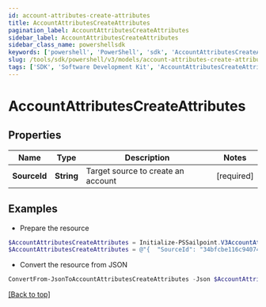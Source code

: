 ```yaml
---
id: account-attributes-create-attributes
title: AccountAttributesCreateAttributes
pagination_label: AccountAttributesCreateAttributes
sidebar_label: AccountAttributesCreateAttributes
sidebar_class_name: powershellsdk
keywords: ['powershell', 'PowerShell', 'sdk', 'AccountAttributesCreateAttributes', 'AccountAttributesCreateAttributes'] 
slug: /tools/sdk/powershell/v3/models/account-attributes-create-attributes
tags: ['SDK', 'Software Development Kit', 'AccountAttributesCreateAttributes', 'AccountAttributesCreateAttributes']
---
```



# AccountAttributesCreateAttributes

## Properties

Name | Type | Description | Notes
------------ | ------------- | ------------- | -------------
**SourceId** | **String** | Target source to create an account | [required]

## Examples

- Prepare the resource
```powershell
$AccountAttributesCreateAttributes = Initialize-PSSailpoint.V3AccountAttributesCreateAttributes  -SourceId 34bfcbe116c9407464af37acbaf7a4dc
$AccountAttributesCreateAttributes = @"{  "SourceId": "34bfcbe116c9407464af37acbaf7a4dc" }"@
```

- Convert the resource from JSON
```powershell
ConvertFrom-JsonToAccountAttributesCreateAttributes -Json $AccountAttributesCreateAttributes
```


[[Back to top]](#) 

